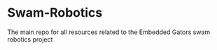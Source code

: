 # Swam-Robotics
The main repo for all resources related to the Embedded Gators swam robotics project
